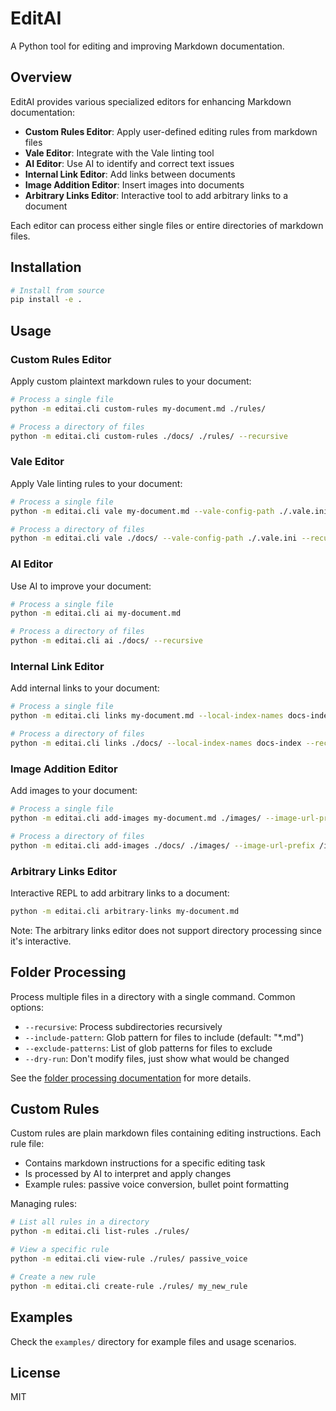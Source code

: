 # EditAI

A Python tool for editing and improving Markdown documentation.

## Overview

EditAI provides various specialized editors for enhancing Markdown documentation:

- **Custom Rules Editor**: Apply user-defined editing rules from markdown files
- **Vale Editor**: Integrate with the Vale linting tool
- **AI Editor**: Use AI to identify and correct text issues
- **Internal Link Editor**: Add links between documents
- **Image Addition Editor**: Insert images into documents
- **Arbitrary Links Editor**: Interactive tool to add arbitrary links to a document

Each editor can process either single files or entire directories of markdown files.

## Installation

```bash
# Install from source
pip install -e .
```

## Usage

### Custom Rules Editor

Apply custom plaintext markdown rules to your document:

```bash
# Process a single file
python -m editai.cli custom-rules my-document.md ./rules/

# Process a directory of files
python -m editai.cli custom-rules ./docs/ ./rules/ --recursive
```

### Vale Editor

Apply Vale linting rules to your document:

```bash
# Process a single file
python -m editai.cli vale my-document.md --vale-config-path ./.vale.ini

# Process a directory of files
python -m editai.cli vale ./docs/ --vale-config-path ./.vale.ini --recursive
```

### AI Editor

Use AI to improve your document:

```bash
# Process a single file
python -m editai.cli ai my-document.md

# Process a directory of files
python -m editai.cli ai ./docs/ --recursive
```

### Internal Link Editor

Add internal links to your document:

```bash
# Process a single file
python -m editai.cli links my-document.md --local-index-names docs-index

# Process a directory of files
python -m editai.cli links ./docs/ --local-index-names docs-index --recursive
```

### Image Addition Editor

Add images to your document:

```bash
# Process a single file
python -m editai.cli add-images my-document.md ./images/ --image-url-prefix /images

# Process a directory of files
python -m editai.cli add-images ./docs/ ./images/ --image-url-prefix /images --recursive
```

### Arbitrary Links Editor

Interactive REPL to add arbitrary links to a document:

```bash
python -m editai.cli arbitrary-links my-document.md
```

Note: The arbitrary links editor does not support directory processing since it's interactive.

## Folder Processing

Process multiple files in a directory with a single command. Common options:

- `--recursive`: Process subdirectories recursively
- `--include-pattern`: Glob pattern for files to include (default: "*.md")
- `--exclude-patterns`: List of glob patterns for files to exclude
- `--dry-run`: Don't modify files, just show what would be changed

See the [folder processing documentation](docs/folder_processing.md) for more details.

## Custom Rules

Custom rules are plain markdown files containing editing instructions. Each rule file:

- Contains markdown instructions for a specific editing task
- Is processed by AI to interpret and apply changes
- Example rules: passive voice conversion, bullet point formatting

Managing rules:

```bash
# List all rules in a directory
python -m editai.cli list-rules ./rules/

# View a specific rule
python -m editai.cli view-rule ./rules/ passive_voice

# Create a new rule
python -m editai.cli create-rule ./rules/ my_new_rule
```

## Examples

Check the `examples/` directory for example files and usage scenarios.

## License

MIT